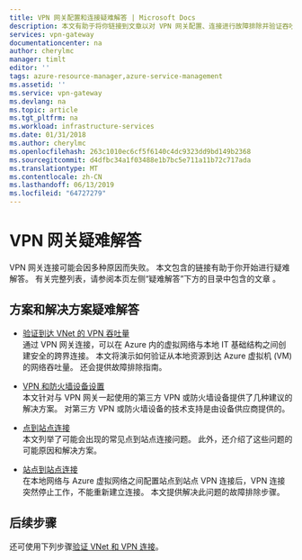 ```yaml
---
title: VPN 网关配置和连接疑难解答 | Microsoft Docs
description: 本文有助于将你链接到文章以对 VPN 网关配置、连接进行故障排除并验证吞吐量。
services: vpn-gateway
documentationcenter: na
author: cherylmc
manager: timlt
editor: ''
tags: azure-resource-manager,azure-service-management
ms.assetid: ''
ms.service: vpn-gateway
ms.devlang: na
ms.topic: article
ms.tgt_pltfrm: na
ms.workload: infrastructure-services
ms.date: 01/31/2018
ms.author: cherylmc
ms.openlocfilehash: 263c1010ec6cf5f6140c4dc9323dd9bd149b2368
ms.sourcegitcommit: d4dfbc34a1f03488e1b7bc5e711a11b72c717ada
ms.translationtype: MT
ms.contentlocale: zh-CN
ms.lasthandoff: 06/13/2019
ms.locfileid: "64727279"
---
```

# <a name="troubleshoot-vpn-gateway"></a>VPN 网关疑难解答

VPN 网关连接可能会因多种原因而失败。 本文包含的链接有助于你开始进行疑难解答。 有关完整列表，请参阅本页左侧“疑难解答”下方的目录中包含的文章  。

## <a name="troubleshooting-scenarios-and-solutions"></a>方案和解决方案疑难解答

* [验证到达 VNet 的 VPN 吞吐量](vpn-gateway-validate-throughput-to-vnet.md)<br>通过 VPN 网关连接，可以在 Azure 内的虚拟网络与本地 IT 基础结构之间创建安全的跨界连接。 本文将演示如何验证从本地资源到达 Azure 虚拟机 (VM) 的网络吞吐量。 还会提供故障排除指南。

* [VPN 和防火墙设备设置](vpn-gateway-third-party-settings.md)<br>本文针对与 VPN 网关一起使用的第三方 VPN 或防火墙设备提供了几种建议的解决方案。 对第三方 VPN 或防火墙设备的技术支持是由设备供应商提供的。

* [点到站点连接](vpn-gateway-troubleshoot-vpn-point-to-site-connection-problems.md)<br>本文列举了可能会出现的常见点到站点连接问题。 此外，还介绍了这些问题的可能原因和解决方案。

* [站点到站点连接](vpn-gateway-troubleshoot-site-to-site-cannot-connect.md)<br>在本地网络与 Azure 虚拟网络之间配置站点到站点 VPN 连接后，VPN 连接突然停止工作，不能重新建立连接。 本文提供解决此问题的故障排除步骤。

## <a name="next-steps"></a>后续步骤

还可使用下列步骤[验证 VNet 和 VPN 连接](https://support.microsoft.com/help/4032151/configuring-and-validating-vnet-or-vpn-connections)。